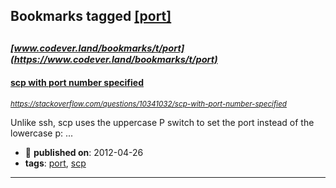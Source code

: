 ## Bookmarks tagged [[port]](https://www.codever.land/search?q=[port])

_<sup><sup>[www.codever.land/bookmarks/t/port](https://www.codever.land/bookmarks/t/port)</sup></sup>_
---
#### [scp with port number specified](https://stackoverflow.com/questions/10341032/scp-with-port-number-specified)
_<sup>https://stackoverflow.com/questions/10341032/scp-with-port-number-specified</sup>_

Unlike ssh, scp uses the uppercase P switch to set the port instead of the lowercase p:
...
* :calendar: **published on**: 2012-04-26
* **tags**: [port](../tagged/port.md), [scp](../tagged/scp.md)
---
